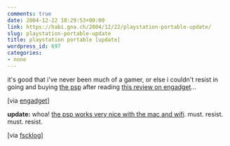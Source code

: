 ```yaml
---
comments: true
date: 2004-12-22 18:29:53+00:00
link: https://habi.gna.ch/2004/12/22/playstation-portable-update/
slug: playstation-portable-update
title: playstation portable [update]
wordpress_id: 697
categories:
- none
---
```



it's good that i've never been much of a gamer, or else i couldn't resist in going and buying [the psp](http://www.jp.playstation.com/psp/index.html) after reading [this review on engadget](http://www.engadget.com/entry/1234000510024287/)...



[via [engadget](http://www.engadget.com/entry/1234000510024287/)]



**update:** whoa! [the psp works very nice with the mac and wifi](http://hardmac.com/article.php?id=45). must. resist. must. resist.



[via [fscklog](http://www.fscklog.com/2004/12/macorama_fr_den_12.html)]


